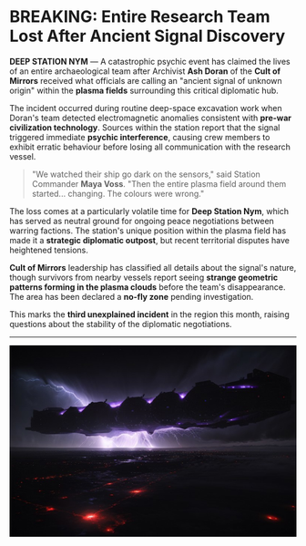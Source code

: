 # BREAKING: Entire Research Team Lost After Ancient Signal Discovery

**DEEP STATION NYM** — A catastrophic psychic event has claimed the lives of an entire archaeological team after Archivist **Ash Doran** of the **Cult of Mirrors** received what officials are calling an "ancient signal of unknown origin" within the **plasma fields** surrounding this critical diplomatic hub.

The incident occurred during routine deep-space excavation work when Doran's team detected electromagnetic anomalies consistent with **pre-war civilization technology**. Sources within the station report that the signal triggered immediate **psychic interference**, causing crew members to exhibit erratic behaviour before losing all communication with the research vessel.

> "We watched their ship go dark on the sensors," said Station Commander **Maya Voss**. "Then the entire plasma field around them started... changing. The colours were wrong."

The loss comes at a particularly volatile time for **Deep Station Nym**, which has served as neutral ground for ongoing peace negotiations between warring factions. The station's unique position within the plasma field has made it a **strategic diplomatic outpost**, but recent territorial disputes have heightened tensions.

**Cult of Mirrors** leadership has classified all details about the signal's nature, though survivors from nearby vessels report seeing **strange geometric patterns forming in the plasma clouds** before the team's disappearance. The area has been declared a **no-fly zone** pending investigation.

This marks the **third unexplained incident** in the region this month, raising questions about the stability of the diplomatic negotiations.

---

![Deep Station Nym](images/station_nym.jpg)
